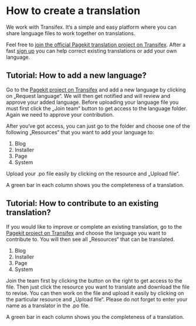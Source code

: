 # How to create a translation

<p class="uk-article-lead">We work with Transifex. It‘s a simple and easy platform where you can share language files to work together on translations.</p>

Feel free to [join the official Pagekit translation project on Transifex](http://www.transifex.com/organization/pagekit/). After a fast [sign up](http://www.transifex.com/signup/) you can help correct existing translations or add your own language.

## Tutorial: How to add a new language?

Go to the [Pagekit project on Transifex](http://www.transifex.com/organization/pagekit/) and add a new language by clicking on „Request language“. We will then get notified and will review and approve your added language. 
Before uploading your language file you must first click the „Join team“ button to get access to the language folder. Again we need to approve your contribution.

After you‘ve got access, you can just go to the folder and choose one of the following „Resources“ that you want to add your language to:

1. Blog
2. Installer
3. Page
4. System

Upload your .po file easily by clicking on the resource and „Upload file“.

A green bar in each column shows you the completeness of a translation.

## Tutorial: How to contribute to an existing translation?

If you would like to improve or complete an existing translation, go to the [Pagekit project on Transifex](http://www.transifex.com/organization/pagekit/) and choose the language you want to contribute to. You will then see all „Resources“ that can be translated.

1. Blog
2. Installer
3. Page
4. System

Join the team first by clicking the button on the right to get access to the file. Then just click the resource you want to translate and download the file to revise. You can then work on the file and upload it easily by clicking on the particular resource and „Upload file“. Please do not forget to enter your name as a translator in the .po file.

A green bar in each column shows you the completeness of a translation.